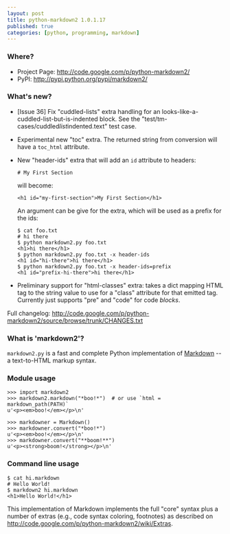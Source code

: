 ```yaml
---
layout: post
title: python-markdown2 1.0.1.17
published: true
categories: [python, programming, markdown]
---
```


<h3>Where?</h3>

<ul>
<li>Project Page: <a href="http://code.google.com/p/python-markdown2/">http://code.google.com/p/python-markdown2/</a></li>
<li>PyPI: <a href="http://pypi.python.org/pypi/markdown2/">http://pypi.python.org/pypi/markdown2/</a></li>
</ul>

<h3>What's new?</h3>

<ul>
<li><p>[Issue 36] Fix "cuddled-lists" extra handling for an
looks-like-a-cuddled-list-but-is-indented block. See the
"test/tm-cases/cuddled<em>list</em>indented.text" test case.</p></li>
<li><p>Experimental new "toc" extra. The returned string from conversion will have
a <code>toc_html</code> attribute.</p></li>
<li><p>New "header-ids" extra that will add an <code>id</code> attribute to headers:</p>

<pre><code># My First Section
</code></pre>

<p>will become:</p>

<pre><code>&lt;h1 id="my-first-section"&gt;My First Section&lt;/h1&gt;
</code></pre>

<p>An argument can be give for the extra, which will be used as a prefix for
the ids:</p>

<pre><code>$ cat foo.txt 
# hi there
$ python markdown2.py foo.txt 
&lt;h1&gt;hi there&lt;/h1&gt;
$ python markdown2.py foo.txt -x header-ids
&lt;h1 id="hi-there"&gt;hi there&lt;/h1&gt;
$ python markdown2.py foo.txt -x header-ids=prefix
&lt;h1 id="prefix-hi-there"&gt;hi there&lt;/h1&gt;
</code></pre></li>
<li><p>Preliminary support for "html-classes" extra: takes a dict mapping HTML tag
to the string value to use for a "class" attribute for that emitted tag.
Currently just supports "pre" and "code" for code <em>blocks</em>.</p></li>
</ul>

<p>Full changelog: <a href="http://code.google.com/p/python-markdown2/source/browse/trunk/CHANGES.txt">http://code.google.com/p/python-markdown2/source/browse/trunk/CHANGES.txt</a></p>

<h3>What is 'markdown2'?</h3>

<p><code>markdown2.py</code> is a fast and complete Python implementation of
<a href="http://daringfireball.net/projects/markdown/">Markdown</a> -- a
text-to-HTML markup syntax.</p>

<h3>Module usage</h3>

<pre><code>&gt;&gt;&gt; import markdown2
&gt;&gt;&gt; markdown2.markdown("*boo!*")  # or use `html = markdown_path(PATH)`
u'&lt;p&gt;&lt;em&gt;boo!&lt;/em&gt;&lt;/p&gt;\n'

&gt;&gt;&gt; markdowner = Markdown()
&gt;&gt;&gt; markdowner.convert("*boo!*")
u'&lt;p&gt;&lt;em&gt;boo!&lt;/em&gt;&lt;/p&gt;\n'
&gt;&gt;&gt; markdowner.convert("**boom!**")
u'&lt;p&gt;&lt;strong&gt;boom!&lt;/strong&gt;&lt;/p&gt;\n'
</code></pre>

<h3>Command line usage</h3>

<pre><code>$ cat hi.markdown
# Hello World!
$ markdown2 hi.markdown
&lt;h1&gt;Hello World!&lt;/h1&gt;
</code></pre>

<p>This implementation of Markdown implements the full "core" syntax plus a
number of extras (e.g., code syntax coloring, footnotes) as described on
<a href="http://code.google.com/p/python-markdown2/wiki/Extras">http://code.google.com/p/python-markdown2/wiki/Extras</a>.</p>